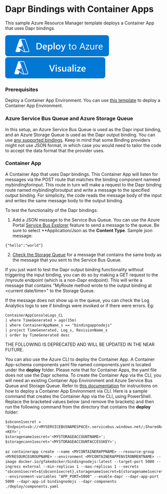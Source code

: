 # Dapr Bindings with Container Apps
This sample Azure Resource Manager template deploys a Container App that uses Dapr bindings.

[![Deploy To Azure](https://raw.githubusercontent.com/Azure/azure-quickstart-templates/master/1-CONTRIBUTION-GUIDE/images/deploytoazure.svg?sanitize=true)](https://portal.azure.com/#create/Microsoft.Template/uri/https%3A%2F%2Fraw.githubusercontent.com%2Fazureossd%2FContainer-Apps%2Fmaster%2FDapr%2Fbindings%2Fnodejs%2Fdeploy%2Fazuredeploy.json)  [![Visualize](https://raw.githubusercontent.com/Azure/azure-quickstart-templates/master/1-CONTRIBUTION-GUIDE/images/visualizebutton.svg?sanitize=true)](http://armviz.io/#/?load=https%3A%2F%2Fraw.githubusercontent.com%2Fazureossd%2FContainer-Apps%2Fmaster%2FDapr%2Fbindings%2Fnodejs%2Fdeploy%2Fazuredeploy.json)

### Prerequisites
Deploy a Container App Environment.
You can use [this template](https://github.com/azureossd/Container-Apps/tree/master/ContainerAppEnvironment/deploy) to deploy a Container App Environment.

### Azure Service Bus Queue and Azure Storage Queue

In this setup, an Azure Service Bus Queue is used as the Dapr input binding, and an Azure Storage Queue is used as the Dapr output binding. You can use [any supported bindings](https://docs.dapr.io/reference/components-reference/supported-bindings/). Keep in mind that some Binding providers might not use JSON format, in which case you would need to tailor the code to accept the data format that the provider uses.

### Container App

A Container App that uses Dapr bindings. This Container App will listen for messages via the POST route that matches the binding component nameed mybindingforinput.
This route in turn will make a request to the Dapr binding route named mybindingforoutput and write a message to the specified output binding. For simplicity, the code reads the message body of the input and writes the same message body to the output binding.

To test the functionality of the Dapr bindings:
1. Add a JSON message to the Service Bus Queue. You can use the Azure Portal [Service Bus Explorer](https://docs.microsoft.com/azure/service-bus-messaging/explorer#using-the-service-bus-explorer) feature to send a message to the queue. Be sure to select **Application/Json as the **Content Type**. Sample json message:

```
{"hello":"world"}
```

2. [Check the Storage Queue](https://docs.microsoft.com/azure/storage/queues/storage-quickstart-queues-portal#view-message-properties) for a message that contains the same body as the message that you sent to the Service Bus Queue.

If you just want to test the Dapr output binding functionality without triggering the input binding, you can do so by making a GET request to the /myroute endpoint (which is a non-Dapr endpoint). This will write a message that contains "MyRoute method wrote to the output binding at <current date/time>" to the Storage Queue.

If the message does not show up in the queue, you can check the Log Analytics logs to see if bindings were invoked or if there were errors. Eg:

```
ContainerAppConsoleLogs_CL
| where TimeGenerated > ago(15m)
| where ContainerAppName_s == "bindingappnodejs"
| project TimeGenerated, Log_s, RevisionName_s
| order by TimeGenerated desc
```

THE FOLLOWING IS DEPRECATED AND WILL BE UPDATED IN THE NEAR FUTURE.

You can also use the Azure CLI to deploy the Container App. A Container App-schema components yaml file named components.yaml is located under the **deploy** folder. Please note that for Container Apps, the yaml file does not use the Dapr schema. To create the Container App via the CLI, you will need an existing Container App Environment and Azure Service Bus Queue and Storage Queue. Refer to [this documentation](https://docs.microsoft.com/azure/container-apps/get-started?tabs=bash) for instructions on how to deploy a Container App Environment via CLI. Here is a sample command that creates the Container App via the CLI, using PowerShell. Replace the bracketed values below (and remove the brackets) and then run the following command from the directory that contains the **deploy** folder:

```
$sbconn1secret = 'Endpoint=sb://<MYSERVICEBUSNAMESPACE>.servicebus.windows.net/;SharedAccessKeyName=RootManageSharedAccessKey;SharedAccessKey=<KEY>';
$storagename1secret='<MYSTORAGEACCOUNTNAME>';
$storageconn1secret='<MYSTORAGEACCOUNTACCESSKEY>';

az containerapp create --name <MYCONTAINERAPPNAME> --resource-group <MYRESOURCEGROUPNAME> --environment <MYCONTAINERAPPENVIRONMENTNAME> --image docker.io/gfakedocker/bindingnodejs:latest --target-port 5000 --ingress external --min-replicas 1 --max-replicas 1 --secrets "sbconn1secret=${sbconn1secret},storagename1secret=${storagename1secret},storageconn1secret=${storageconn1secret}" --environment-variables "APP_PORT=5000" --enable-dapr --dapr-app-port 5000 --dapr-app-id bindingnodejs --dapr-components ./deploy/components.yaml

```
